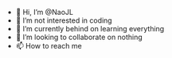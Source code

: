 - 👋 Hi, I’m @NaoJL
- 👀 I’m not interested in coding
- 🌱 I’m currently behind on learning everything
- 💞️ I’m looking to collaborate on nothing
- 📫 How to reach me 

<!---
NaoJL/NaoJL is a ✨ special ✨ repository because its `README.md` (this file) appears on your GitHub profile.
You can click the Preview link to take a look at your changes.
--->
